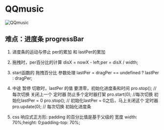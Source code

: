 # QQmusic

![QQmusic](https://raw.githubusercontent.com/chenzhenA/img-file/master/QQmusic.png)

## 难点：进度条 progressBar
1. 进度条的运动与停止 per的累加 和 lastPer的累加
2. 拖拽时，per百分比的计算 disX = nowX - left;per = disX / width;
3. start函数的 拖拽百分比 参数处理 lastPer = dragPer == undefined ? lastPer : dragPer;
4. 中途 暂停 切歌时，lastPer 的值 要清零，初始化进度条和时间
    pro.stop(); //每次切换 关闭上一个 定时器 防止多个定时器打架
    pro.start(0); //每次切换 初始化lastPer = 0
    pro.stop(); // 初始化lastPer = 0之后，马上关闭这个 定时器
    pro.update(0); // 每次切换 初始化进度条

5. css 响应式正方形: padding 的百分比值是基于父级的 宽度
    width: 70%;height: 0;padding-top: 70%;